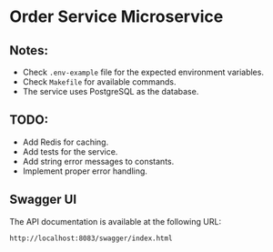 # Order Service Microservice

## Notes:

- Check `.env-example` file for the expected environment variables.
- Check `Makefile` for available commands.
- The service uses PostgreSQL as the database.

## TODO:

- Add Redis for caching.
- Add tests for the service.
- Add string error messages to constants.
- Implement proper error handling.

## Swagger UI

The API documentation is available at the following URL:

```
http://localhost:8083/swagger/index.html
```
